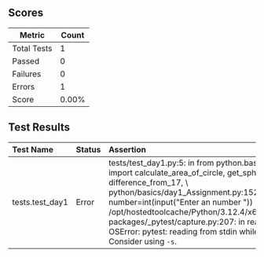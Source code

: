 ## Scores

| Metric      | Count |
|-------------|-------|
| Total Tests | 1     |
| Passed      | 0     |
| Failures    | 0     |
| Errors      | 1     |
| Score       | 0.00% |

## Test Results

| Test Name       | Status   | Assertion                                                                                                                                                                                                                                                                                                                                                                                                                                             |
|:----------------|:---------|:------------------------------------------------------------------------------------------------------------------------------------------------------------------------------------------------------------------------------------------------------------------------------------------------------------------------------------------------------------------------------------------------------------------------------------------------------|
| tests.test_day1 | Error    | tests/test_day1.py:5: in <module>   from python.basics.day1_Assignment import calculate_area_of_circle, get_sphere_volume, difference_from_17, \ python/basics/day1_Assignment.py:152: in <module>   number=int(input("Enter an number ")) /opt/hostedtoolcache/Python/3.12.4/x64/lib/python3.12/site-packages/_pytest/capture.py:207: in read   raise OSError( E  OSError: pytest: reading from stdin while output is captured! Consider using `-s`. |
